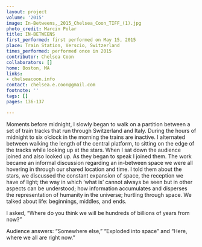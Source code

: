 ```yaml
---
layout: project
volume: '2015'
image: In-Betweens,_2015_Chelsea_Coon_TIFF_(1).jpg
photo_credit: Marcin Polar
title: IN-BETWEENS
first_performed: first performed on May 15, 2015
place: Train Station, Verscio, Switzerland
times_performed: performed once in 2015
contributor: Chelsea Coon
collaborators: []
home: Boston, MA
links:
- chelseacoon.info
contact: chelsea.e.coon@gmail.com
footnote: ''
tags: []
pages: 136-137

---
```


Moments before midnight, I slowly began to walk on a partition between a set of train tracks that run through Switzerland and Italy. During the hours of midnight to six o’clock in the morning the trains are inactive. I alternated between walking the length of the central platform, to sitting on the edge of the tracks while looking up at the stars. When I sat down the audience joined and also looked up. As they began to speak I joined them. The work became an informal discussion regarding an in-between space we were all hovering in through our shared location and time. I told them about the stars, we discussed the constant expansion of space, the reception we have of light; the way in which ‘what is’ cannot always be seen but in other aspects can be understood; how information accumulates and disperses the representation of humanity in the universe; hurtling through space. We talked about life: beginnings, middles, and ends.

I asked, “Where do you think we will be hundreds of billions of years from now?”

Audience answers: “Somewhere else,” “Exploded into space” and “Here, where we all are right now.”
